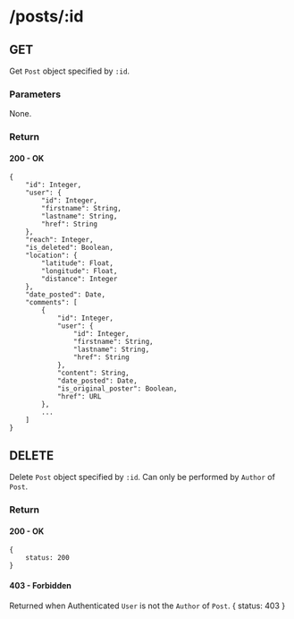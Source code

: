 # /posts/:id
## GET
Get `Post` object specified by `:id`.

### Parameters
None.


### Return

#### 200 - OK

	{
		"id": Integer,
		"user": {
			"id": Integer,
			"firstname": String,
			"lastname": String,
			"href": String
		},
		"reach": Integer,
		"is_deleted": Boolean,
		"location": {
			"latitude": Float,
			"longitude": Float,
			"distance": Integer
		},
		"date_posted": Date,
		"comments": [
			{
				"id": Integer,
				"user": {
					"id": Integer,
					"firstname": String,
					"lastname": String,
					"href": String
				},
				"content": String,
				"date_posted": Date,
				"is_original_poster": Boolean,
				"href": URL
			},
			...
		]
	}





## DELETE
Delete `Post` object specified by `:id`. Can only be performed by `Author` of `Post`.


### Return

#### 200 - OK
	{
		status: 200
	}

#### 403 - Forbidden
Returned when Authenticated `User` is not the `Author` of `Post`.
	{
		status: 403
	}